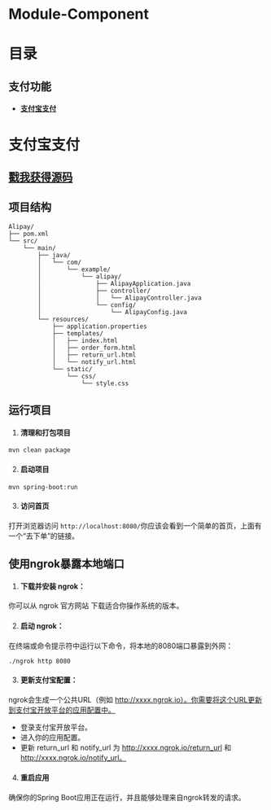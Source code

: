 # Module-Component
# 目录
## 支付功能
- #### [支付宝支付](#支付宝支付)







# 支付宝支付
## [戳我获得源码](https://github.com/01CKam/Function-Module/tree/main/%E6%94%AF%E4%BB%98%E5%8A%9F%E8%83%BD/Alipay)
## 项目结构
```
Alipay/
├── pom.xml
└── src/
    └── main/
        ├── java/
        │   └── com/
        │       └── example/
        │           └── alipay/
        │               ├── AlipayApplication.java
        │               ├── controller/
        │               │   └── AlipayController.java
        │               └── config/
        │                   └── AlipayConfig.java
        └── resources/
            ├── application.properties
            ├── templates/
            │   ├── index.html
            │   ├── order_form.html
            │   ├── return_url.html
            │   └── notify_url.html
            └── static/
                └── css/
                    └── style.css
```
## 运行项目
1. #### 清理和打包项目
```
mvn clean package
```
2. #### 启动项目
```
mvn spring-boot:run
```
3. #### 访问首页
打开浏览器访问 ```http://localhost:8080/```你应该会看到一个简单的首页，上面有一个“去下单”的链接。

## 使用ngrok暴露本地端口
1. #### 下载并安装 ngrok：
你可以从 ngrok 官方网站 下载适合你操作系统的版本。

2. #### 启动 ngrok：
在终端或命令提示符中运行以下命令，将本地的8080端口暴露到外网：
```
./ngrok http 8080
```
3. #### 更新支付宝配置：
ngrok会生成一个公共URL（例如 http://xxxx.ngrok.io）。你需要将这个URL更新到支付宝开放平台的应用配置中。
- 登录支付宝开放平台。
- 进入你的应用配置。
- 更新 return_url 和 notify_url 为 http://xxxx.ngrok.io/return_url 和 http://xxxx.ngrok.io/notify_url。

4. #### 重启应用
确保你的Spring Boot应用正在运行，并且能够处理来自ngrok转发的请求。
